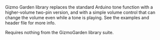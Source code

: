 Gizmo Garden library replaces the standard Arduino tone function with a higher-volume two-pin version, and with a simple volume control that can change the volume even while a tone is playing. See the examples and header file for more info.

Requires nothing from the GizmoGarden library suite.
 